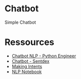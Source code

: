 # Chatbot

Simple Chatbot 


# Ressources


- [Chatbot NLP - Python Engineer](https://www.youtube.com/playlist?list=PLqnslRFeH2UrFW4AUgn-eY37qOAWQpJyg)
- [Chatbot - Sentdex](https://www.youtube.com/playlist?list=PLQVvvaa0QuDdc2k5dwtDTyT9aCja0on8j)
- [Making Intents](https://chatbotsmagazine.com/contextual-chat-bots-with-tensorflow-4391749d0077)
- [NLP Notebook](https://github.com/ugik/notebooks/blob/master/Tensorflow%20chat-bot%20model.ipynb)

